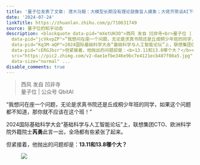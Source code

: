 ```yaml
---
title: '量子位发表了文章: 港大马毅：大模型长期没有理论就像盲人摸象；大佬齐聚谈AI下一步'
date: '2024-07-24'
linkTitle: https://zhuanlan.zhihu.com/p/710631749
source: 量子位的知乎动态
description: <blockquote data-pid="mXetUH3O">西风 发自 凹非寺<br>量子位 | 公众号 QbitAI</blockquote><p
  data-pid="jcVkvpZP">“我想问在座一个问题，无论是求真书院还是丘成桐少年班的同学，如果这个问题都不知道，那你就不应该在这个班！”</p><p
  data-pid="Kq3M-aQP">2024国际基础科学大会“基础科学与人工智能论坛”上，联想集团CTO、欧洲科学院外籍院士<b>芮勇</b>此言一出，全场都有些紧张了起来。</p><p
  data-pid="cERGJbzr">但紧接着，他抛出的问题却是：<b>13.11和13.8哪个大？</b></p><figure data-size="normal"><img
  src="https://pic2.zhimg.com/v2-dae1efbe346e9bc7e4121ecb487f08a5.jpg" data-caption=""
  data-size="normal" ...
disable_comments: true
---
```

<blockquote data-pid="mXetUH3O">西风 发自 凹非寺<br>量子位 | 公众号 QbitAI</blockquote><p data-pid="jcVkvpZP">“我想问在座一个问题，无论是求真书院还是丘成桐少年班的同学，如果这个问题都不知道，那你就不应该在这个班！”</p><p data-pid="Kq3M-aQP">2024国际基础科学大会“基础科学与人工智能论坛”上，联想集团CTO、欧洲科学院外籍院士<b>芮勇</b>此言一出，全场都有些紧张了起来。</p><p data-pid="cERGJbzr">但紧接着，他抛出的问题却是：<b>13.11和13.8哪个大？</b></p><figure data-size="normal"><img src="https://pic2.zhimg.com/v2-dae1efbe346e9bc7e4121ecb487f08a5.jpg" data-caption="" data-size="normal" ...